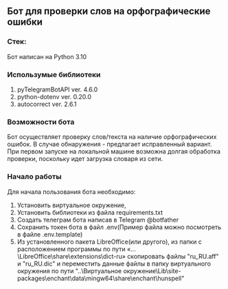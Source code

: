 ## Бот для проверки слов на орфографические ошибки
### Стек:

Бот написан на Python 3.10
### Использумые библиотеки

1. pyTelegramBotAPI ver. 4.6.0
2. python-dotenv ver. 0.20.0
3. autocorrect ver. 2.6.1

### Возможности бота

Бот осуществляет проверку слов/текста на наличие орфографических ошибок. В случае обнаружения - предлагает исправленный вариант.
При первом запуске на локальной машине возможна долгая обработка проверки, поскольку идет загрузка словаря из сети.

### Начало работы

Для начала пользования бота необходимо:
1. Установить виртуальное окружение, 
2. Установить библиотеки из файла requirements.txt
3. Создать телеграм бота написав в Telegram @botfather
4. Сохранить токен бота в файл .env(Пример файла можно посмотреть в файле .env.template)
5. Из установленного пакета LibreOffice(или другого), из папки с расположением программы по пути «…\LibreOffice\share\extensions\dict-ru»
скопировать файлы "ru_RU.aff" и "ru_RU.dic" и переместить данные файлы в папку виртуального окружения по пути 
"..\Виртуальное окружение\Lib\site-packages\enchant\data\mingw64\share\enchant\hunspell"

